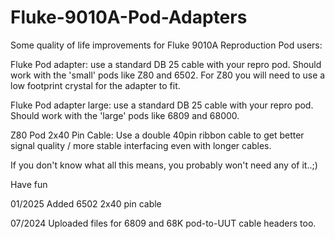 # Fluke-9010A-Pod-Adapters

Some quality of life improvements for Fluke 9010A Reproduction Pod users:

Fluke Pod adapter: use a standard DB 25 cable with your repro pod. Should work with the 'small' pods like Z80 and 6502. For Z80 you will need to use a low footprint crystal for the adapter to fit.

Fluke Pod adapter large: use a standard DB 25 cable with your repro pod. Should work with the 'large' pods like 6809 and 68000.

Z80 Pod 2x40 Pin Cable: Use a double 40pin ribbon cable to get better signal quality / more stable interfacing even with longer cables.

If you don't know what all this means, you probably won't need any of it..;)

Have fun

01/2025
Added 6502 2x40 pin cable

07/2024
Uploaded files for 6809 and 68K pod-to-UUT cable headers too.
